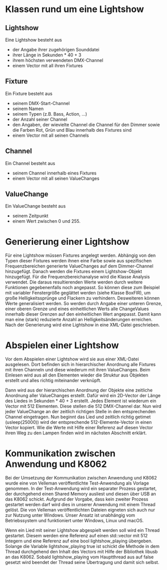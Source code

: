 # Klassen rund um eine Lightshow

## Lightshow
Eine Lightshow besteht aus 
* der Angabe ihrer zugehörigen Sounddatei
* ihrer Länge in Sekunden * 40 + 3
* ihrem höchsten verwendeten DMX-Channel
* einem Vector mit all ihren Fixtures

## Fixture
Ein Fixture besteht aus
* seinem DMX-Start-Channel
* seinem Namen
* seinem Typen (z.B. Bass, Action, ...)
* der Anzahl seiner Channel
* den Angaben, der wievielte Channel die Channel für den Dimmer sowie die Farben Rot, Grün und Blau innerhalb des Fixtures sind
* einem Vector mit all seinen Channels

## Channel
Ein Channel besteht aus
* seinem Channel innerhalb eines Fixtures
* einem Vector mit all seinen ValueChanges

## ValueChange
Ein ValueChange besteht aus
* seinem Zeitpunkt
* einem Wert zwischen 0 und 255.



# Generierung einer Lightshow
Für eine Lightshow müssen Fixtures angelegt werden. Abhängig von den Typen dieser Fixtures werden ihnen eine Farbe sowie aus spezifischen Frequenzbereichen generierte ValueChanges auf dem Dimmer-Channel hinzugefügt. Danach werden die Fixtures einem Lightshow-Objekt hinzugefügt. Für die Frequenzbereichanalyse wird die Klasse Analysis verwendet. Die daraus resultierenden Werte werden durch weitere Funktionen gegebenenfalls noch angepasst. So können diese zum Beispiel mit variabler Fenstergröße geglättet werden (siehe Klasse BoxFIR), um große Helligkeitssprünge und Flackern zu verhindern. Desweiteren können Werte generalisiert werden. So werden durch Angabe einer unteren Grenze, einer oberen Grenze und eines einheitlichen Werts alle ChangeValues innerhalb dieser Grenzen auf den einheitlichen Wert angepasst. Damit kann man eine (stark) reduzierte Anzahl an Helligkeitsänderungen erreichen. Nach der Generierung wird eine Lightshow in eine XML-Datei geschrieben.



# Abspielen einer Lightshow
Vor dem Abspielen einer Lightshow wird sie aus einer XML-Datei ausgelesen. Dort befinden sich in hierarchischer Anordnung alle Fixtures mit ihren Channeln und diese wiederum mit ihren ValueChanges. Beim Einlesen wird aus all den Elementen wieder die Struktur aus Objekten erstellt und alles richtig miteinander verknüpft.

Dann wird aus der hierarchischen Anordnung der Objekte eine zeitliche Anordnung aller ValueChanges erstellt. Dafür wird ein 2D-Vector der Länge des Liedes in Sekunden * 40 + 3 erstellt. Jedes Element ist wiederum ein Vector mit 512 Elementen. Diese stellen die 512 DMX-Channel dar. Nun wird jeder ValueChange an der zeitlich richtigen Stelle in den entsprechenden Channel eingetragen. Nun beginnt das Lied und zeitlich richtig getimet (usleep(25000)) wird der entsprechende 512-Elemente-Vector in einen Vector kopiert. Wie die Werte mit Hilfe einer Referenz auf diesen Vector ihren Weg zu den Lampen finden wird im nächsten Abschnitt erklärt.



# Kommunikation zwischen Anwendung und K8062

Bei der Umsetzung der Kommunikation zwischen Anwendung und K8062 wurde eine von Velleman veröffentlichte Test-Anwendung als Vorlage genommen. In der Test-Anwendung wird ein separater Prozess gestartet, der durchgehend einen Shared Memory ausliest und diesen über USB an das K8062 schickt. Aufgrund der Vorgabe, dass kein zweiter Prozess gestartet werden darf wird dies in unserer Anwendung mit einem Thread gelöst. Die von Velleman veröffentlichten Dateien eigneten sich auch nur zur Nutzung unter Windows. Unser Ansatz ist unabhängig vom Betriebssystem und funktioniert unter Windows, Linux und macOS.

Wenn ein Lied mit seiner Lightshow abgespielt werden soll wird ein Thread gestartet. Diesem werden eine Referenz auf einen std::vector mit 512 Integern und eine Referenz auf eine bool lightshow_playing übergeben. Solange die Variable lightshow_playing true ist schickt die Methode in dem Thread durchgehend den Inhalt des Vectors mit Hilfe der Bibliothek libusb an das K8062. Sobald lightshow_playing vom Hauptthread aus auf false gesetzt wird beendet der Thread seine Übertragung und damit sich selbst.